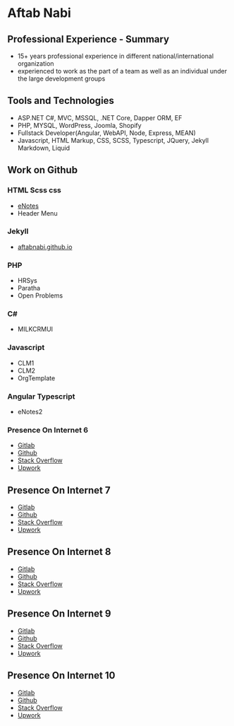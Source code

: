 # Aftab Nabi 

## Professional Experience - Summary
- 15+ years professional experience in different national/international organization
- experienced to work as the part of a team as well as an individual under the large development groups

## Tools and Technologies
- ASP.NET C#, MVC, MSSQL, .NET Core, Dapper ORM, EF
- PHP, MYSQL, WordPress, Joomla, Shopify
- Fullstack Developer(Angular, WebAPI, Node, Express, MEAN)
- Javascript, HTML Markup, CSS, SCSS, Typescript, JQuery, Jekyll Markdown, Liquid

## Work on Github

### HTML Scss css
- [eNotes](https://aftabnabi.github.io/eNotes)
- Header Menu

### Jekyll
- [aftabnabi.github.io](https://aftabnabi.github.io/)

### PHP
 - HRSys
 - Paratha
 - Open Problems  

### C#
- MILKCRMUI

### Javascript
- CLM1
- CLM2
- OrgTemplate

### Angular Typescript
- eNotes2

### Presence On Internet 6
- [Gitlab](https://gitlab.com/AftabNabi)
- [Github](https://github.com/aftabnabi)
- [Stack Overflow](https://stackoverflow.com/users/557489/mls)
- [Upwork](https://www.upwork.com/o/profiles/users/_~015a696f4e34db5d16/)

## Presence On Internet 7
- [Gitlab](https://gitlab.com/AftabNabi)
- [Github](https://github.com/aftabnabi)
- [Stack Overflow](https://stackoverflow.com/users/557489/mls)
- [Upwork](https://www.upwork.com/o/profiles/users/_~015a696f4e34db5d16/)

## Presence On Internet 8
- [Gitlab](https://gitlab.com/AftabNabi)
- [Github](https://github.com/aftabnabi)
- [Stack Overflow](https://stackoverflow.com/users/557489/mls)
- [Upwork](https://www.upwork.com/o/profiles/users/_~015a696f4e34db5d16/)

## Presence On Internet 9
- [Gitlab](https://gitlab.com/AftabNabi)
- [Github](https://github.com/aftabnabi)
- [Stack Overflow](https://stackoverflow.com/users/557489/mls)
- [Upwork](https://www.upwork.com/o/profiles/users/_~015a696f4e34db5d16/)

## Presence On Internet 10
- [Gitlab](https://gitlab.com/AftabNabi)
- [Github](https://github.com/aftabnabi)
- [Stack Overflow](https://stackoverflow.com/users/557489/mls)
- [Upwork](https://www.upwork.com/o/profiles/users/_~015a696f4e34db5d16/)